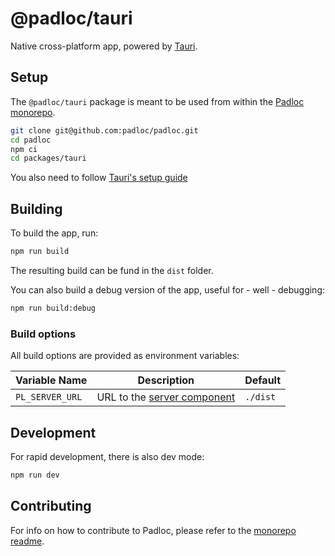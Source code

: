 # @padloc/tauri

Native cross-platform app, powered by
[Tauri](https://github.com/tauri-apps/tauri).

## Setup

The `@padloc/tauri` package is meant to be used from within the
[Padloc monorepo](../../README.md).

```sh
git clone git@github.com:padloc/padloc.git
cd padloc
npm ci
cd packages/tauri
```

You also need to follow
[Tauri's setup guide](https://tauri.studio/docs/getting-started/intro/#setting-up-your-environment)

## Building

To build the app, run:

```sh
npm run build
```

The resulting build can be fund in the `dist` folder.

You can also build a debug version of the app, useful for - well - debugging:

```sh
npm run build:debug
```

### Build options

All build options are provided as environment variables:

| Variable Name   | Description                                        | Default  |
| --------------- | -------------------------------------------------- | -------- |
| `PL_SERVER_URL` | URL to the [server component](../server/README.md) | `./dist` |

## Development

For rapid development, there is also dev mode:

```sh
npm run dev
```

## Contributing

For info on how to contribute to Padloc, please refer to the
[monorepo readme](../../README.md#contributing).
